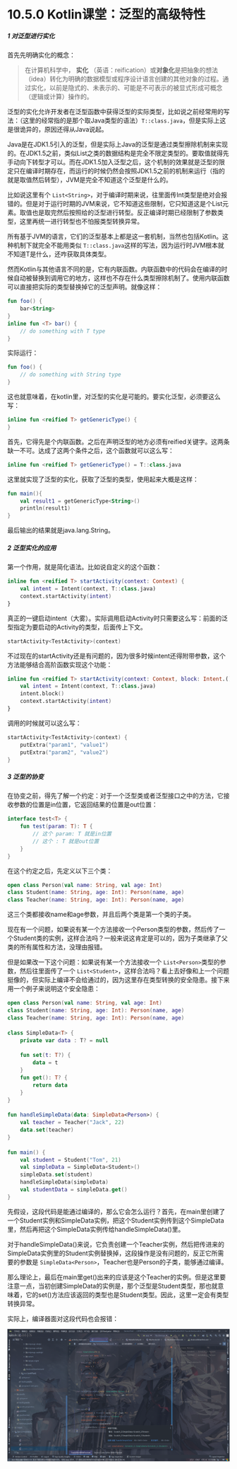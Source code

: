 # 10.5.0 Kotlin课堂：泛型的高级特性

##### 1 对泛型进行实化

首先先明确实化的概念：

> 在计算机科学中， **实化** （英语：reification）或**对象化**是把抽象的想法（idea）转化为明确的数据模型或程序设计语言创建的其他对象的过程。通过实化，以前是隐式的、未表示的、可能是不可表示的被显式形成可概念（逻辑或计算）操作的。

泛型的实化允许开发者在泛型函数中获得泛型的实际类型，比如说之前经常用的写法：（这里的经常指的是那个取Java类型的语法）`T::class.java`，但是实际上这是很诡异的，原因还得从Java说起。

Java是在JDK1.5引入的泛型，但是实际上Java的泛型是通过类型擦除机制来实现的。在JDK1.5之前，类似List之类的数据结构是完全不限定类型的。要取值就得先手动向下转型才可以。而在JDK1.5加入泛型之后，这个机制的效果就是泛型的限定只在编译时期存在，而运行的时候仍然会按照JDK1.5之前的机制来运行（指的就是取值然后转型），JVM是完全不知道这个泛型是什么的。

比如说这里有个 `List<String>`，对于编译时期来说，往里面传Int类型是绝对会报错的。但是对于运行时期的JVM来说，它不知道这些限制，它只知道这是个List元素。取值也是取完然后按照给的泛型进行转型。反正编译时期已经限制了参数类型，这里再统一进行转型也不怕报类型转换异常。

所有基于JVM的语言，它们的泛型基本上都是这一套机制，当然也包括Kotlin。这种机制下就完全不能用类似 `T::class.java`这样的写法，因为运行时JVM根本就不知道T是什么，还咋获取具体类型。

然而Kotlin与其他语言不同的是，它有内联函数。内联函数中的代码会在编译的时候自动被替换到调用它的地方，这样也不存在什么类型擦除机制了。使用内联函数可以直接把实际的类型替换掉它的泛型声明。就像这样：

```kotlin
fun foo() {
	bar<String>
}
inline fun <T> bar() {
	// do something with T type
}
```

实际运行：

```kotlin
fun foo() {
	// do something with String type
}
```

这也就意味着，在kotlin里，对泛型的实化是可能的。要实化泛型，必须要这么写：

```kotlin
inline fun <reified T> getGenericType() {
}
```

首先，它得先是个内联函数。之后在声明泛型的地方必须有reified关键字。这两条缺一不可。达成了这两个条件之后，这个函数就可以这么写：

```kotlin
inline fun <reified T> getGenericType() = T::class.java
```

这里就实现了泛型的实化，获取了泛型的类型，使用起来大概是这样：

```kotlin
fun main(){
    val result1 = getGenericType<String>()
    println(result1)
}
```

最后输出的结果就是java.lang.String。

##### 2 泛型实化的应用

第一个作用，就是简化语法。比如说自定义的这个函数：

```kotlin
inline fun <reified T> startActivity(context: Context) {
    val intent = Intent(context, T::class.java)
    context.startActivity(intent)
}
```

真正的一键启动intent（大雾）。实际调用启动Activity时只需要这么写：前面的泛型指定为要启动的Activity的类型，后面传上下文。

```kotlin
startActivity<TestActivity>(context)
```

不过现在的startActivity还是有问题的，因为很多时候intent还得附带参数，这个方法能够结合高阶函数实现这个功能：

```kotlin
inline fun <reified T> startActivity(context: Context, block: Intent.() -> Unit) {
    val intent = Intent(context, T::class.java)
    intent.block()
    context.startActivity(intent)
}
```

调用的时候就可以这么写：

```kotlin
startActivity<TestActivity>(context) {
	putExtra("param1", "value1")
	putExtra("param2", "value2")
}
```

##### 3 泛型的协变

在协变之前，得先了解一个约定：对于一个泛型类或者泛型接口之中的方法，它接收参数的位置是in位置，它返回结果的位置是out位置：

```kotlin
interface test<T> {
	fun test(param: T): T {
		// 这个 param: T 就是in位置
		// 这个 : T 就是out位置
	}
}
```

在这个约定之后，先定义以下三个类：

```kotlin
open class Person(val name: String, val age: Int)
class Student(name: String, age: Int): Person(name, age)
class Teacher(name: String, age: Int): Person(name, age)
```

这三个类都接收name和age参数，并且后两个类是第一个类的子类。

现在有一个问题，如果说有某一个方法接收一个Person类型的参数，然后传了一个Student类的实例，这样合法吗？一般来说这肯定是可以的，因为子类继承了父类的所有属性和方法，没理由报错。

但是如果改一下这个问题：如果说有某一个方法接收一个 `List<Person>`类型的参数，然后往里面传了一个 `List<Student>`，这样合法吗？看上去好像和上一个问题挺像的，但实际上编译不会给通过的，因为这里存在类型转换的安全隐患。接下来用一个例子来说明这个安全隐患：

```kotlin
open class Person(val name: String, val age: Int)
class Student(name: String, age: Int): Person(name, age)
class Teacher(name: String, age: Int): Person(name, age)

class SimpleData<T> {
    private var data : T? = null

    fun set(t: T?) {
        data = t
    }
    fun get(): T? {
        return data
    }
}

fun handleSimpleData(data: SimpleData<Person>) {
    val teacher = Teacher("Jack", 22)
    data.set(teacher)
}

fun main() {
    val student = Student("Tom", 21)
    val simpleData = SimpleData<Student>()
    simpleData.set(student)
    handleSimpleData(simpleData)
    val studentData = simpleData.get()
}
```

先假设，这段代码是能通过编译的，那么它会怎么运行？首先，在main里创建了一个Student实例和SimpleData实例，把这个Student实例传到这个SimpleData里，然后再把这个SimpleData实例传给handleSimpleData()里。

对于handleSimpleData()来说，它负责创建一个Teacher实例，然后把传进来的SimpleData实例里的Student实例替换掉，这段操作是没有问题的，反正它所需要的参数是 `SimpleData<Person>`，Teacher也是Person的子类，能够通过编译。

那么理论上，最后在main里get()出来的应该是这个Teacher的实例。但是这里要注意一点，当初创建SimpleData的实例是，那个泛型是Student类型，那也就意味着，它的set()方法应该返回的类型也是Student类型。因此，这里一定会有类型转换异常。

实际上，编译器面对这段代码也会报错：

![1674273608599](image/10.5.0Kotlin课堂：泛型的高级特性/1674273608599.png)
